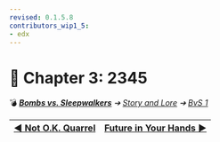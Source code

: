 ```yaml
---
revised: 0.1.5.8
contributors_wip1_5:
- edx
---
```


# 📄 Chapter 3: 2345

💣 ***[Bombs vs. Sleepwalkers](/README.md)** ➔ [Story and Lore](/story/readme.md) ➔ [BvS 1](/story/bvs1/readme.md)*

| [◀️ Not O.K. Quarrel](/story/bvs1/02_not_ok_quarrel.md) | [Future in Your Hands ▶️](/story/bvs1/04_future_in_your_hands.md) |
| --: | :-- |
